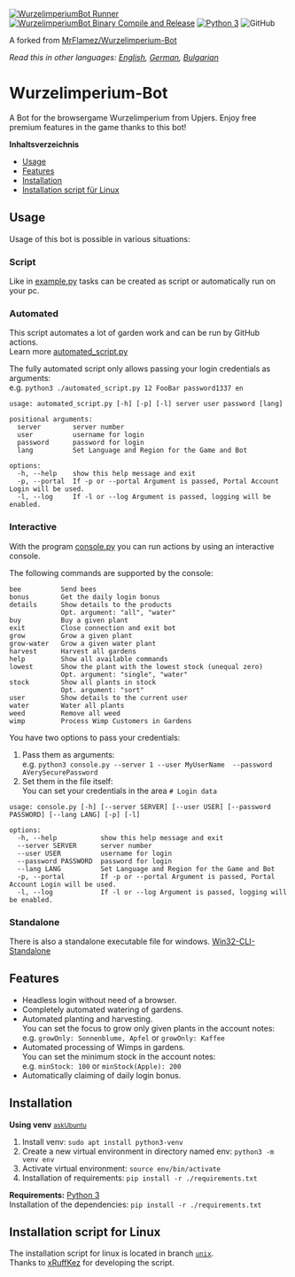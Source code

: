 [![WurzelimperiumBot Runner](https://github.com/MasterZydra/WurzelimperiumBot/actions/workflows/python-app.yml/badge.svg)](https://github.com/MasterZydra/WurzelimperiumBot/actions/workflows/python-app.yml)
[![WurzelimperiumBot Binary Compile and Release](https://github.com/MasterZydra/WurzelimperiumBot/actions/workflows/release2binary.yml/badge.svg)](https://github.com/MasterZydra/WurzelimperiumBot/actions/workflows/release2binary.yml)
[![Python 3](https://img.shields.io/badge/python-3-blue.svg)](https://www.python.org/)
![GitHub](https://img.shields.io/github/license/MasterZydra/WurzelimperiumBot)

A forked from [MrFlamez/Wurzelimperium-Bot](https://github.com/MrFlamez/Wurzelimperium-Bot)

*Read this in other languages: [English](README.md), [German](README.de.md), [Bulgarian](README.bg.md)*

# Wurzelimperium-Bot
A Bot for the browsergame Wurzelimperium from Upjers. Enjoy free premium features in the game thanks to this bot!

**Inhaltsverzeichnis**
- [Usage](#usage)
- [Features](#features)
- [Installation](#installation)
- [Installation script für Linux](#installation-script-für-linux)

## Usage
Usage of this bot is possible in various situations:

### Script
Like in [example.py](./example.py) tasks can be created as script or automatically run on your pc.

### Automated
This script automates a lot of garden work and can be run by GitHub actions.  
Learn more [automated_script.py](./automated_script.py)

The fully automated script only allows passing your login credentials as arguments:  
e.g. `python3 ./automated_script.py 12 FooBar password1337 en`

```
usage: automated_script.py [-h] [-p] [-l] server user password [lang]

positional arguments:
  server        server number
  user          username for login
  password      password for login
  lang          Set Language and Region for the Game and Bot

options:
  -h, --help    show this help message and exit
  -p, --portal  If -p or --portal Argument is passed, Portal Account Login will be used.
  -l, --log     If -l or --log Argument is passed, logging will be enabled.
```

### Interactive
With the program [console.py](./console.py) you can run actions by using an interactive console.

The following commands are supported by the console:
```
bee          Send bees
bonus        Get the daily login bonus
details      Show details to the products
             Opt. argument: "all", "water"
buy          Buy a given plant
exit         Close connection and exit bot
grow         Grow a given plant
grow-water   Grow a given water plant
harvest      Harvest all gardens
help         Show all available commands
lowest       Show the plant with the lowest stock (unequal zero)
             Opt. argument: "single", "water"
stock        Show all plants in stock
             Opt. argument: "sort"
user         Show details to the current user
water        Water all plants
weed         Remove all weed
wimp         Process Wimp Customers in Gardens
```

You have two options to pass your credentials:  
1. Pass them as arguments:  
  e.g. `python3 console.py --server 1 --user MyUserName  --password AVerySecurePassword`
2. Set them in the file itself:  
    You can set your credentials in the area `# Login data`

```
usage: console.py [-h] [--server SERVER] [--user USER] [--password PASSWORD] [--lang LANG] [-p] [-l]

options:
  -h, --help           show this help message and exit
  --server SERVER      server number
  --user USER          username for login
  --password PASSWORD  password for login
  --lang LANG          Set Language and Region for the Game and Bot
  -p, --portal         If -p or --portal Argument is passed, Portal Account Login will be used.
  -l, --log            If -l or --log Argument is passed, logging will be enabled.
```

### Standalone
There is also a standalone executable file for windows. [Win32-CLI-Standalone](https://github.com/MasterZydra/WurzelimperiumBot/releases/)

## Features
- Headless login without need of a browser.
- Completely automated watering of gardens.
- Automated planting and harvesting.  
  You can set the focus to grow only given plants in the account notes:  
  e.g. `growOnly: Sonnenblume, Apfel` or `growOnly: Kaffee`
- Automated processing of Wimps in gardens.  
  You can set the minimum stock in the account notes:  
  e.g. `minStock: 100` or `minStock(Apple): 200`
- Automatically claiming of daily login bonus.

## Installation
**Using venv**  <small>[askUbuntu](https://askubuntu.com/questions/1465218/pip-error-on-ubuntu-externally-managed-environment-%C3%97-this-environment-is-extern)</small>  
1. Install venv: `sudo apt install python3-venv`  
2. Create a new virtual environment in directory named env: `python3 -m venv env`
3. Activate virtual environment: `source env/bin/activate`  
4. Installation of requirements: `pip install -r ./requirements.txt`

**Requirements:** [Python 3](https://www.python.org/download/releases/3.0/)  
Installation of the dependencies: `pip install -r ./requirements.txt`

## Installation script for Linux
The installation script for linux is located in branch [`unix`](https://github.com/MasterZydra/WurzelimperiumBot/tree/unix).  
Thanks to [xRuffKez](https://github.com/xRuffKez) for developing the script.

